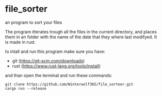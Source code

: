 # file_sorter
an program to sort your files

The program itterates trough all the files in the current directory, and places them in an folder with the name of the date that they where last modifyed. It is made in rust.

to intall and run this program make sure you have:
 - git (https://git-scm.com/downloads)
 - rust (https://www.rust-lang.org/tools/install)

and than open the terminal and run these commands:
```
git clone https://github.com/Winterwolf365/file_sorteer.git
cargo run --release
```
